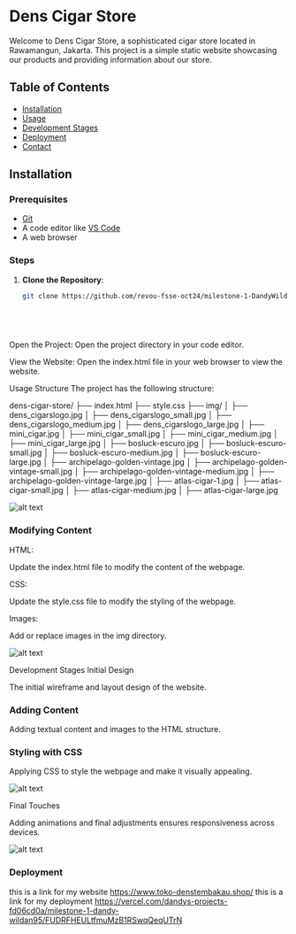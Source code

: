 # Dens Cigar Store

Welcome to Dens Cigar Store, a sophisticated cigar store located in Rawamangun, Jakarta. This project is a simple static website showcasing our products and providing information about our store.

## Table of Contents
- [Installation](#installation)
- [Usage](#usage)
- [Development Stages](#development-stages)
- [Deployment](#deployment)
- [Contact](#contact)

## Installation

### Prerequisites
- [Git](https://git-scm.com/)
- A code editor like [VS Code](https://code.visualstudio.com/)
- A web browser

### Steps

1. **Clone the Repository**:
   ```sh
   git clone https://github.com/revou-fsse-oct24/milestone-1-DandyWildan95.git

  
   
 
Open the Project: Open the project directory in your code editor.

View the Website: Open the index.html file in your web browser to view the website.

Usage
Structure
The project has the following structure:

dens-cigar-store/
├── index.html
├── style.css
├── img/
│   ├── dens_cigarslogo.jpg
│   ├── dens_cigarslogo_small.jpg
│   ├── dens_cigarslogo_medium.jpg
│   ├── dens_cigarslogo_large.jpg
│   ├── mini_cigar.jpg
│   ├── mini_cigar_small.jpg
│   ├── mini_cigar_medium.jpg
│   ├── mini_cigar_large.jpg
│   ├── bosluck-escuro.jpg
│   ├── bosluck-escuro-small.jpg
│   ├── bosluck-escuro-medium.jpg
│   ├── bosluck-escuro-large.jpg
│   ├── archipelago-golden-vintage.jpg
│   ├── archipelago-golden-vintage-small.jpg
│   ├── archipelago-golden-vintage-medium.jpg
│   ├── archipelago-golden-vintage-large.jpg
│   ├── atlas-cigar-1.jpg
│   ├── atlas-cigar-small.jpg
│   ├── atlas-cigar-medium.jpg
│   ├── atlas-cigar-large.jpg

![alt text](image.jpg)

### Modifying Content
HTML:

Update the index.html file to modify the content of the webpage.

CSS:

Update the style.css file to modify the styling of the webpage.



Images:

Add or replace images in the img directory.

![alt text](image-5.jpg)

Development Stages
Initial Design

The initial wireframe and layout design of the website.

### Adding Content

Adding textual content and images to the HTML structure.

### Styling with CSS

Applying CSS to style the webpage and make it visually appealing.

![alt text](image-7.jpg)

Final Touches

Adding animations and final adjustments ensures responsiveness across devices.

![alt text](image-6.png)
### Deployment

this is a link for my website https://www.toko-denstembakau.shop/
this is a link for my deployment https://vercel.com/dandys-projects-fd06cd0a/milestone-1-dandy-wildan95/FUDRFHEULtfmuMzB1RSwqQeqUTrN
